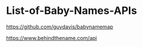 # List-of-Baby-Names-APIs

https://github.com/guydavis/babynamemap

https://www.behindthename.com/api
